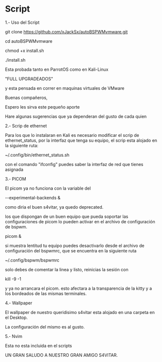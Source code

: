 # Script

1.- Uso del Script

git clone https://github.com/xJackSx/autoBSPWMvmware.git

cd autoBSPWMvmware

chmod +x install.sh

./install.sh

Esta probada tanto en ParrotOS como en Kali-Linux

"FULL UPGRADEADOS"

y esta pensada en correr en maquinas virtuales de VMware

Buenas compañeros,

Espero les sirva este pequeño aporte

Hare algunas sugerencias que ya dependeran del gusto de cada quien

2.- Scrip de ethernet

Para los que lo instalaran en Kali es necesario modificar el scrip de ethernet_status, por la interfaz que tenga su equipo,
el scrip esta alojado en la siguiente ruta:

~/.config/bin/ethernet_status.sh

con el comando "ifconfig" puedes saber la interfaz de red que tienes asignada

3.- PICOM

El picom ya no funciona con la variable del

--experimental-backends &

como diria el buen s4vitar, ya quedo deprecated.

los que dispongan de un buen equipo que pueda soportar las configuraciones de picom lo pueden activar en el archivo de configuración de bspwm.

picom &

si muestra lentitud tu equipo puedes desactivarlo desde el archivo de configuración del bspwmrc, que se encuentra en la siguiente ruta

~/.config/bspwm/bspwmrc

solo debes de comentar la linea y listo, reinicias la sesión con

kill -9 -1

y ya no arrancara el picom. esto afectara a la transparencia de la kitty y a los bordeados de las mismas terminales.

4.- Wallpaper

El wallpaper de nuestro queridisimo s4vitar esta alojado en una carpeta en el Desktop.

La configuración del mismo es al gusto.

5.- Nvim

Esta no esta incluida en el scripts

UN GRAN SALUDO A NUESTRO GRAN AMIGO S4VITAR.
